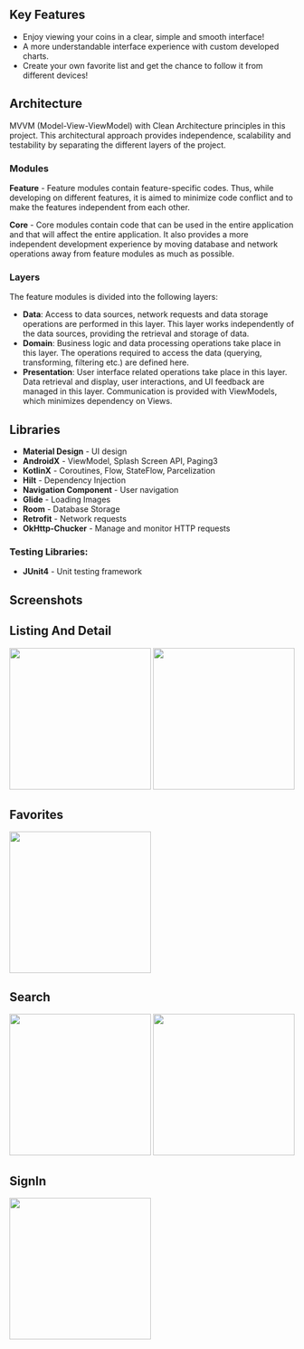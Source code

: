 ## Key Features
- Enjoy viewing your coins in a clear, simple and smooth interface!
- A more understandable interface experience with custom developed charts.
- Create your own favorite list and get the chance to follow it from different devices!

## Architecture
MVVM (Model-View-ViewModel) with Clean Architecture principles in this project. 
This architectural approach provides independence, scalability and testability
by separating the different layers of the project.

### Modules
**Feature** - Feature modules contain feature-specific codes. Thus, while developing on different features, it is aimed to minimize code conflict and to make the features independent from each other.

**Core** - Core modules contain code that can be used in the entire application and that will affect the entire application. It also provides a more independent development experience by moving database and network operations away from feature modules as much as possible.


### Layers
The feature modules is divided into the following layers:

- **Data**: Access to data sources, network requests and data storage operations are performed in this layer. This layer works independently of the data sources, providing the retrieval and storage of data.
- **Domain**: Business logic and data processing operations take place in this layer. The operations required to access the data (querying, transforming, filtering etc.) are defined here.
- **Presentation**: User interface related operations take place in this layer. Data retrieval and display, user interactions, and UI feedback are managed in this layer. Communication is provided with ViewModels, which minimizes dependency on Views.

## Libraries
- **Material Design** - UI design
- **AndroidX** - ViewModel, Splash Screen API, Paging3
- **KotlinX** - Coroutines, Flow, StateFlow, Parcelization
- **Hilt** -  Dependency Injection
- **Navigation Component** - User navigation
- **Glide** - Loading Images
- **Room** - Database Storage
- **Retrofit** - Network requests
- **OkHttp-Chucker** - Manage and monitor HTTP requests


### Testing Libraries:
- **JUnit4** - Unit testing framework

## Screenshots

## Listing And Detail

<img src="https://github.com/alicimsamil/CoinTracker/assets/81926983/d7518800-4f12-40fd-9125-141bfad7b650" width="250" />
<img src="https://github.com/alicimsamil/CoinTracker/assets/81926983/c32bc281-9ad1-4d43-adb4-ef0315508232" width="250" />

## Favorites

<img src="https://github.com/alicimsamil/CoinTracker/assets/81926983/9c0c3de6-4e88-4d50-b830-971c5a2e3cab" width="250" />

## Search

<img src="https://github.com/alicimsamil/CoinTracker/assets/81926983/e43e1a03-5fd9-4d48-8dfb-995a3f9cca60" width="250" />
<img src="https://github.com/alicimsamil/CoinTracker/assets/81926983/7c145034-e0cf-4328-bab4-9dbfd7ae9be6" width="250" />

## SignIn

<img src="https://github.com/alicimsamil/CoinTracker/assets/81926983/2aac6e87-2712-41f6-9f44-7115e1fa1a0c" width="250" />


